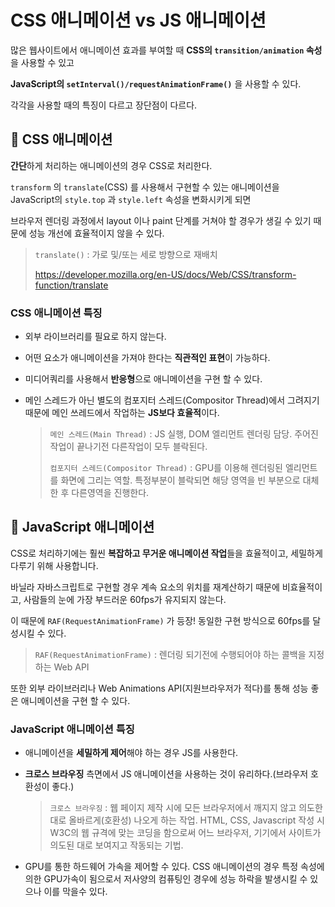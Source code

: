 # CSS 애니메이션 vs JS 애니메이션

많은 웹사이트에서 애니메이션 효과를 부여할 때 **CSS의 `transition/animation` 속성**을 사용할 수 있고

**JavaScript의 `setInterval()/requestAnimationFrame()`** 을 사용할 수 있다.

각각을 사용할 때의 특징이 다르고 장단점이 다르다.



## 🔎 CSS 애니메이션

**간단**하게 처리하는 애니메이션의 경우 CSS로 처리한다.

`transform` 의 `translate`(CSS) 를 사용해서 구현할 수 있는 애니메이션을 JavaScript의 `style.top` 과 `style.left` 속성을 변화시키게 되면

브라우저 렌더링 과정에서 layout 이나 paint 단계를 거쳐야 할 경우가 생길 수 있기 때문에 성능 개선에 효율적이지 않을 수 있다.

> `translate()` : 가로 및/또는 세로 방향으로 재배치
>
> https://developer.mozilla.org/en-US/docs/Web/CSS/transform-function/translate



### CSS 애니메이션 특징

- 외부 라이브러리를 필요로 하지 않는다.

- 어떤 요소가 애니메이션을 가져야 한다는 **직관적인 표현**이 가능하다.

- 미디어쿼리를 사용해서 **반응형**으로 애니메이션을 구현 할 수 있다.

- 메인 스레드가 아닌 별도의 컴포지터 스레드(Compositor Thread)에서 그려지기 때문에 메인 쓰레드에서 작업하는 **JS보다 효율적**이다.

  > `메인 스레드(Main Thread)` : JS 실행, DOM 엘리먼트 렌더링 담당. 주어진 작업이 끝나기전 다른작업이 모두 블락된다. 
  >
  > `컴포지터 스레드(Compositor Thread)` : GPU를 이용해 렌더링된 엘리먼트를 화면에 그리는 역할. 특정부분이 블락되면 해당 영역을 빈 부분으로 대체한 후 다른영역을 진행한다.



## 🔎 JavaScript 애니메이션

CSS로 처리하기에는 훨씬 **복잡하고 무거운 애니메이션 작업**들을 효율적이고, 세밀하게 다루기 위해 사용합니다.

바닐라 자바스크립트로 구현할 경우 계속 요소의 위치를 재계산하기 때문에 비효율적이고, 사람들의 눈에 가장 부드러운 60fps가 유지되지 않는다. 

이 때문에 `RAF(RequestAnimationFrame)` 가 등장! 동일한 구현 방식으로 60fps를 달성시킬 수 있다.

> `RAF(RequestAnimationFrame)` : 렌더링 되기전에 수행되어야 하는 콜백을 지정하는 Web API

또한 외부 라이브러리나  Web Animations API(지원브라우저가 적다)를 통해 성능 좋은 애니메이션을 구현 할 수 있다.



### JavaScript 애니메이션 특징

- 애니메이션을 **세밀하게 제어**해야 하는 경우 JS를 사용한다.

- **크로스 브라우징** 측면에서 JS 애니메이션을 사용하는 것이 유리하다.(브라우저 호환성이 좋다.)

  > `크로스 브라우징` : 웹 페이지 제작 시에 모든 브라우저에서 깨지지 않고 의도한 대로 올바르게(호환성) 나오게 하는 작업. HTML, CSS, Javascript 작성 시 W3C의 웹 규격에 맞는 코딩을 함으로써 어느 브라우저, 기기에서 사이트가 의도된 대로 보여지고 작동되는 기법.

- GPU를 통한 하드웨어 가속을 제어할 수 있다. CSS 애니메이션의 경우 특정 속성에 의한 GPU가속이 됨으로서 저사양의 컴퓨팅인 경우에 성능 하락을 발생시킬 수 있으나 이를 막을수 있다.